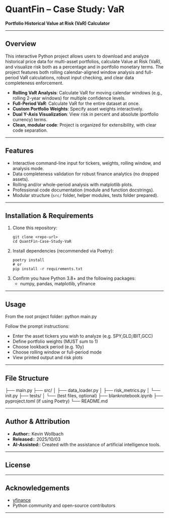 # QuantFin – Case Study: VaR

**Portfolio Historical Value at Risk (VaR) Calculator**

---

## Overview

This interactive Python project allows users to download and analyze historical price data for multi-asset portfolios, calculate Value at Risk (VaR), and visualize risk both as a percentage and in portfolio monetary terms. The project features both rolling calendar-aligned window analysis and full-period VaR calculations, robust input checking, and clear data completeness enforcement.

- **Rolling VaR Analysis**: Calculate VaR for moving calendar windows (e.g., rolling 2-year windows) for multiple confidence levels.
- **Full-Period VaR**: Calculate VaR for the entire dataset at once.
- **Custom Portfolio Weights**: Specify asset weights interactively.
- **Dual Y-Axis Visualization**: View risk in percent and absolute (portfolio currency) terms.
- **Clean, modular code**: Project is organized for extensibility, with clear code separation.

---

## Features

- Interactive command-line input for tickers, weights, rolling window, and analysis mode.
- Data completeness validation for robust finance analytics (no dropped assets).
- Rolling and/or whole-period analysis with matplotlib plots.
- Professional code documentation (module and function docstrings).
- Modular structure (`src/` folder, helper modules, tests folder prepared).

---

## Installation & Requirements

1. Clone this repository:
    ```
    git clone <repo-url>
    cd QuantFin-Case-Study-VaR
    ```
2. Install dependencies (recommended via Poetry):
    ```
    poetry install
    # or
    pip install -r requirements.txt
    ```
3. Confirm you have Python 3.8+ and the following packages:
    - numpy, pandas, matplotlib, yfinance

---

## Usage

From the root project folder:
python main.py

Follow the prompt instructions:
- Enter the asset tickers you wish to analyze (e.g. SPY,GLD,IBIT,GCC)
- Define portfolio weights (MUST sum to 1)
- Choose lookback period (e.g. 10y)
- Choose rolling window or full-period mode
- View printed output and risk plots

---

## File Structure

├── main.py
├── src/
│ ├── data_loader.py
│ ├── risk_metrics.py
│ └── init.py
├── tests/
│ └── (test files, optional)
├── blanknotebook.ipynb
├── pyproject.toml (if using Poetry)
└── README.md

---

## Author & Attribution

- **Author:**: Kevin Wollbach
- **Released:**: 2025/10/03
- **AI-Assisted:**: Created with the assistance of artificial intelligence tools.

---

## License

---

## Acknowledgements

- [yfinance](https://github.com/ranaroussi/yfinance)
- Python community and open-source contributors

---
